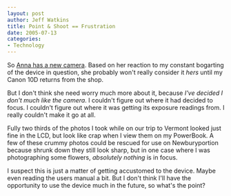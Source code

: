 ```yaml
--- 
layout: post
author: Jeff Watkins
title: Point & Shoot == Frustration
date: 2005-07-13
categories: 
- Technology
---
```


So [Anna has a new camera][1]. Based on her reaction to my constant bogarting
of the device in question, she probably won't really consider it _hers_ until
my Canon 10D returns from the shop.

But I don't think she need worry much more about it, because _I've decided I
don't much like the camera_. I couldn't figure out where it had decided to
focus. I couldn't figure out where it was getting its exposure readings from.
I really couldn't make it go at all.

Fully two thirds of the photos I took while on our trip to Vermont looked just
fine in the LCD, but look like crap when I view them on my PowerBook. A few of
these crummy photos could be rescued for use on Newburyportion because shrunk
down they still look sharp, but in one case where I was photographing some
flowers, _absolutely nothing_ is in focus.

I suspect this is just a matter of getting accustomed to the device. Maybe
even reading the users manual a bit. But I don't think I'll have the
opportunity to use the device much in the future, so what's the point?

[1]: /2005/06/annas-new-camera

